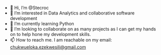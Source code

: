 - 👋 Hi, I’m @Stecroc
- 👀 I’m interested in Data Analytics and collaborative software development
- 🌱 I’m currently learning Python
- 💞️ I’m looking to collaborate on as many projects as I can get my hands on to help hone my development skills.
- 📫 How to reach me. I am reachable on my email: chukwueloka.ezekwesili@gmail.com

<!---
Stecroc/Stecroc is a ✨ special ✨ repository because its `README.md` (this file) appears on your GitHub profile.
You can click the Preview link to take a look at your changes.
--->

